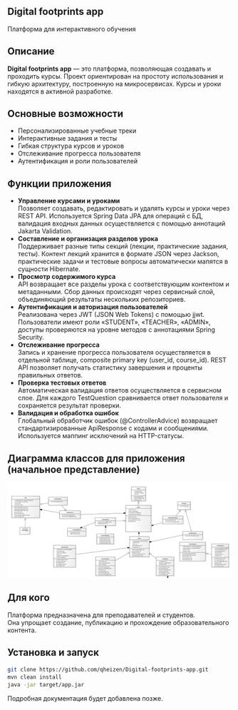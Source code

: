 ## Digital footprints app
Платформа для интерактивного обучения 

## Описание
**Digital footprints app** — это платформа, позволяющая создавать и проходить курсы. Проект ориентирован на простоту использования и гибкую архитектуру, построенную на микросервисах. Курсы и уроки находятся в активной разработке.

## Основные возможности
- Персонализированные учебные треки
- Интерактивные задания и тесты
- Гибкая структура курсов и уроков
- Отслеживание прогресса пользователя
- Аутентификация и роли пользователей

## Функции приложения
- **Управление курсами и уроками**  
  Позволяет создавать, редактировать и удалять курсы и уроки через REST API. Используется Spring Data JPA для операций с БД, валидация входных данных осуществляется с помощью аннотаций Jakarta Validation.
- **Составление и организация разделов урока**  
  Поддерживает разные типы секций (лекции, практические задания, тесты). Контент лекций хранится в формате JSON через Jackson, практические задачи и тестовые вопросы автоматически мапятся в сущности Hibernate.
- **Просмотр содержимого курса**  
  API возвращает все разделы урока с соответствующим контентом и метаданными. Сбор данных происходят через сервисный слой, объединяющий результаты нескольких репозиториев.
- **Аутентификация и авторизация пользователей**  
  Реализована через JWT (JSON Web Tokens) с помощью jjwt. Пользователи имеют роли «STUDENT», «TEACHER», «ADMIN», доступы проверяются на уровне методов с аннотациями Spring Security.
- **Отслеживание прогресса**  
  Запись и хранение прогресса пользователя осуществляется в отдельной таблице, composite primary key (user_id, course_id). REST API позволяет получать статистику завершения и проценты правильных ответов.
- **Проверка тестовых ответов**  
  Автоматическая валидация ответов осуществляется в сервисном слое. Для каждого TestQuestion сравнивается ответ пользователя и сохраняется результат проверки.
- **Валидация и обработка ошибок**  
  Глобальный обработчик ошибок (@ControllerAdvice) возвращает стандартизированные ApiResponse с кодами и сообщениями. Используется маппинг исключений на HTTP-статусы.

## Диаграмма классов для приложения (начальное представление)

![Image alt](https://github.com/qheizen/Digital-footprints-app/blob/main/src/md_resources/app_structure.png)


## Для кого
Платформа предназначена для преподавателей и студентов.  
Она упрощает создание, публикацию и прохождение образовательного контента.

## Установка и запуск
```bash
git clone https://github.com/qheizen/Digital-footprints-app.git
mvn clean install
java -jar target/app.jar
```
Подробная документация будет добавлена позже.